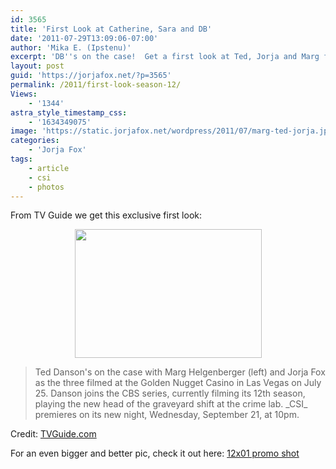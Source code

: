 ```yaml
---
id: 3565
title: 'First Look at Catherine, Sara and DB'
date: '2011-07-29T13:09:06-07:00'
author: 'Mika E. (Ipstenu)'
excerpt: 'DB''s on the case!  Get a first look at Ted, Jorja and Marg filming in Las Vegas!'
layout: post
guid: 'https://jorjafox.net/?p=3565'
permalink: /2011/first-look-season-12/
Views:
    - '1344'
astra_style_timestamp_css:
    - '1634349075'
image: 'https://static.jorjafox.net/wordpress/2011/07/marg-ted-jorja.jpg'
categories:
    - 'Jorja Fox'
tags:
    - article
    - csi
    - photos
---
```


From TV Guide we get this exclusive first look:
<p style="text-align: center;"><a href="https://jorjafox.net/gallery/tv/csi/pub/s12/stills/1201-promo.jpg"><img class="size-full wp-image-3566 aligncenter" title="marg-ted-jorja" src="//static.jorjafox.net/wordpress/2011/07/marg-ted-jorja.jpg" alt="" width="299" height="206" /></a>

<blockquote>Ted Danson's on the case with Marg Helgenberger (left) and Jorja Fox as the three filmed at the Golden Nugget Casino in Las Vegas on July 25. Danson joins the CBS series, currently filming its 12th season, playing the new head of the graveyard shift at the crime lab. _CSI_ premieres on its new night, Wednesday, September 21, at 10pm.</blockquote>
Credit: <a href="http://www.tvguide.com/News/Ted-Danson-CSI-1035847.aspx">TVGuide.com</a>

For an even bigger and better pic, check it out here: <a href="https://jorjafox.net/gallery/tv/csi/pub/s12/stills/1201-promo.jpg">12x01 promo shot</a>
